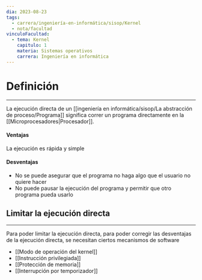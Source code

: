 ```yaml
---
dia: 2023-08-23
tags:
  - carrera/ingeniería-en-informática/sisop/Kernel
  - nota/facultad
vinculoFacultad:
  - tema: Kernel
    capitulo: 1
    materia: Sistemas operativos
    carrera: Ingeniería en informática
---
```

# Definición
---
La ejecución directa de un [[ingeniería en informática/sisop/La abstracción de proceso/Programa]] significa correr un programa directamente en la [[Microprocesadores|Procesador]]. 

#### Ventajas
La ejecución es rápida y simple

#### Desventajas
* No se puede asegurar que el programa no haga algo que el usuario no quiere hacer
* No puede pausar la ejecución del programa y permitir que otro programa pueda usarlo

## Limitar la ejecución directa
---
Para poder limitar la ejecución directa, para poder corregir las desventajas de la ejecución directa, se necesitan ciertos mecanismos de software
* [[Modo de operación del kernel]]
* [[Instrucción privilegiada]]
* [[Protección de memoria]]
* [[Interrupción por temporizador]]
